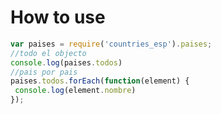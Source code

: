# How to use

```javascript
var paises = require('countries_esp').paises;
//todo el objecto
console.log(paises.todos)
//pais por pais
paises.todos.forEach(function(element) {
 console.log(element.nombre)   
});
```

